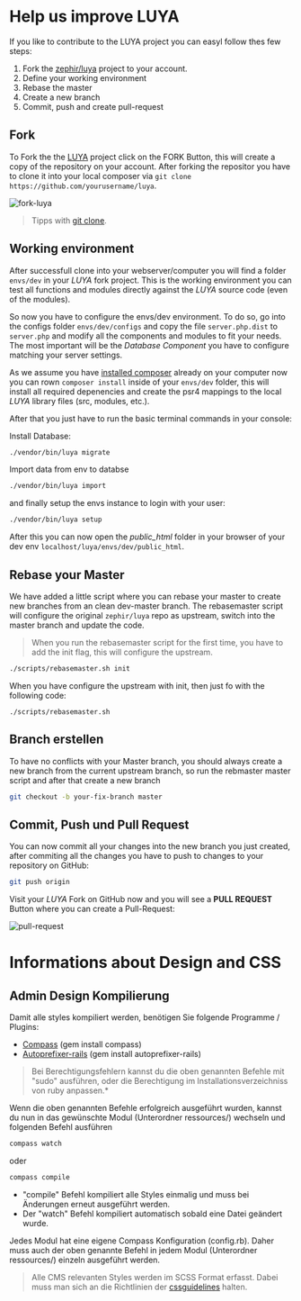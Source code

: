 Help us improve LUYA
==================

If you like to contribute to the LUYA project you can easyl follow thes few steps:

1. Fork the [zephir/luya](https://github.com/zephir/luya) project to your account.
2. Define your working environment
3. Rebase the master
4. Create a new branch
5. Commit, push and create pull-request

Fork
------
To Fork the the [LUYA](https://github.com/zephir/luya) project click on the FORK Button, this will create a copy of the repository on your account. After forking the repositor you have to clone it into your local composer  via `git clone https://github.com/yourusername/luya`. 

![fork-luya](https://raw.githubusercontent.com/zephir/luya/master/docs/guide/img/start-collaboration-fork.jpg "Fork Luya")

> Tipps with [git clone](https://help.github.com/articles/importing-a-git-repository-using-the-command-line/).

Working environment
---------------

After successfull clone into your webserver/computer you will find a folder `envs/dev` in your *LUYA* fork project. This is the working environment you can test all functions and modules directly against the *LUYA* source code (even of the modules).

So now you have to configure the envs/dev environment. To do so, go into the configs folder `envs/dev/configs` and copy the file `server.php.dist` to `server.php` and modify all the components and modules to fit your needs. The most important will be the *Database Component* you have to configure matching your server settings.

As we assume you have [installed composer](install.md) already on your computer now you can rown `composer install` inside of your `envs/dev` folder, this will install all required depenencies and create the psr4 mappings to the local *LUYA* library files (src, modules, etc.).

After that you just have to run the basic terminal commands in your console:

Install Database:

```sh
./vendor/bin/luya migrate
```

Import data from env to databse

```sh
./vendor/bin/luya import
```

and finally setup the envs instance to login with your user:

```sh
./vendor/bin/luya setup
```

After this you can now open the *public_html* folder in your browser of your dev env `localhost/luya/envs/dev/public_html`.

Rebase your Master
------------------

We have added a little script where you can rebase your master to create new branches from an clean dev-master branch. The rebasemaster script will configure the original `zephir/luya` repo as upstream, switch into the master branch and update the code.

> When you run the rebasemaster script for the first time, you have to add the init flag, this will configure the upstream.

```sh
./scripts/rebasemaster.sh init
```

When you have configure the upstream with init, then just fo with the following code:

```
./scripts/rebasemaster.sh
```

Branch erstellen
----------------

To have no conflicts with your Master branch, you should always create a new branch from the current upstream branch, so run the rebmaster master script and after that create a new branch

```sh
git checkout -b your-fix-branch master
```

Commit, Push und Pull Request
-----------------------------

You can now commit all your changes into the new branch you just created, after commiting all the changes you have to push to changes to your repository on GitHub:

```sh
git push origin
```

Visit your *LUYA* Fork on GitHub now and you will see a **PULL REQUEST** Button where you can create a Pull-Request:

![pull-request](https://raw.githubusercontent.com/zephir/luya/master/docs/guide/img/start-collaboration-pull-request.jpg "Pull request")


Informations about Design and CSS
=================================

Admin Design Kompilierung
-------------------------
Damit alle styles kompiliert werden, benötigen Sie folgende Programme / Plugins:

* [Compass](http://compass-style.org/install/) (gem install compass)
* [Autoprefixer-rails](autoprefixer-rails) (gem install autoprefixer-rails)

> Bei Berechtigungsfehlern kannst du die oben genannten Befehle mit "sudo" ausführen, oder die Berechtigung im Installationsverzeichniss von ruby anpassen.*

Wenn die oben genannten Befehle erfolgreich ausgeführt wurden, kannst du nun in das gewünschte Modul (Unterordner ressources/) wechseln und folgenden Befehl ausführen

```sh
compass watch
```

oder

```sh
compass compile
```

+ "compile" Befehl kompiliert alle Styles einmalig und muss bei Änderungen erneut ausgeführt werden.
+ Der "watch" Befehl kompiliert automatisch sobald eine Datei geändert wurde.

Jedes Modul hat eine eigene Compass Konfiguration (config.rb). Daher muss auch der oben genannte Befehl in jedem Modul (Unterordner ressources/) einzeln ausgeführt werden.

> Alle CMS relevanten Styles werden im SCSS Format erfasst. Dabei muss man sich an die Richtlinien der [cssguidelines](http://cssguidelin.es) halten.

